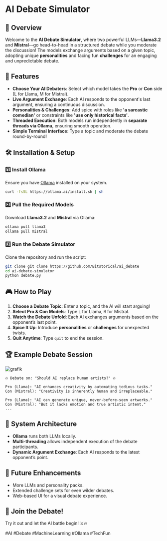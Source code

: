 # AI Debate Simulator

## 🚀 Overview
Welcome to the **AI Debate Simulator**, where two powerful LLMs—**Llama3.2** and **Mistral**—go head-to-head in a structured debate while you moderate the discussion! The models exchange arguments based on a given topic, adopting unique **personalities** and facing fun **challenges** for an engaging and unpredictable debate. 

## 🎯 Features
- **Choose Your AI Debaters**: Select which model takes the **Pro** or **Con** side (L for Llama, M for Mistral).
- **Live Argument Exchange**: Each AI responds to the opponent's last argument, ensuring a continuous discussion.
- **Personalities & Challenges**: Add spice with roles like **'a sarcastic comedian'** or constraints like **'use only historical facts'**.
- **Threaded Execution**: Both models run independently in **separate threads via Ollama**, ensuring smooth operation.
- **Simple Terminal Interface**: Type a topic and moderate the debate round-by-round!

## 🛠️ Installation & Setup
### 1️⃣ Install Ollama
Ensure you have [Ollama](https://ollama.ai/) installed on your system.

```bash
curl -fsSL https://ollama.ai/install.sh | sh
```

### 2️⃣ Pull the Required Models
Download **Llama3.2** and **Mistral** via Ollama:

```bash
ollama pull llama3
ollama pull mistral
```

### 3️⃣ Run the Debate Simulator
Clone the repository and run the script:

```bash
git clone git clone https://github.com/Bitstorical/ai_debate
cd ai-debate-simulator
python debate.py
```

## 🎮 How to Play
1. **Choose a Debate Topic**: Enter a topic, and the AI will start arguing!
2. **Select Pro & Con Models**: Type `L` for Llama, `M` for Mistral.
3. **Watch the Debate Unfold**: Each AI exchanges arguments based on the opponent’s last point.
4. **Spice It Up**: Introduce **personalities** or **challenges** for unexpected twists.
5. **Quit Anytime**: Type `quit` to end the session.

## 🏆 Example Debate Session

![grafik](https://github.com/user-attachments/assets/4d9b9525-ceff-4c44-916f-d658086815d9)

```
🔥 Debate on: "Should AI replace human artists?" 🔥

Pro (Llama): "AI enhances creativity by automating tedious tasks."
Con (Mistral): "Creativity is inherently human and irreplaceable."

Pro (Llama): "AI can generate unique, never-before-seen artworks."
Con (Mistral): "But it lacks emotion and true artistic intent."
...
```

## 📜 System Architecture
- **Ollama** runs both LLMs locally.
- **Multi-threading** allows independent execution of the debate participants.
- **Dynamic Argument Exchange**: Each AI responds to the latest opponent’s point.

## 🤖 Future Enhancements
- More LLMs and personality packs.
- Extended challenge sets for even wilder debates.
- Web-based UI for a visual debate experience.

## 🎉 Join the Debate!
Try it out and let the AI battle begin! ⚔️🔥

#AI #Debate #MachineLearning #Ollama #TechFun
